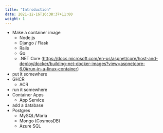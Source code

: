 ```yaml
---
title: "Introduction"
date: 2021-12-16T16:38:37+11:00
weight: 1
---
```


 - Make a container image
	- Node.js
	- Django / Flask
	- Rails
	- Go
	- .NET Core (https://docs.microsoft.com/en-us/aspnet/core/host-and-deploy/docker/building-net-docker-images?view=aspnetcore-6.0#run-in-a-linux-container)
 - put it somewhere
  - GHCR
	- ACR
 - run it somewhere
  - Container Apps
	- App Service
 - add a database
  - Postgres
	- MySQL/Maria
	- Mongo (CosmosDB)
	- Azure SQL